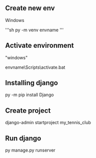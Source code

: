 ## Create new env
Windows

'''sh
py -m venv envname
'''

## Activate environment

"windows"

envname\Scripts\activate.bat

## Installing django

py -m pip install Django

## Create project

django-admin startproject my_tennis_club

## Run django

py manage.py runserver